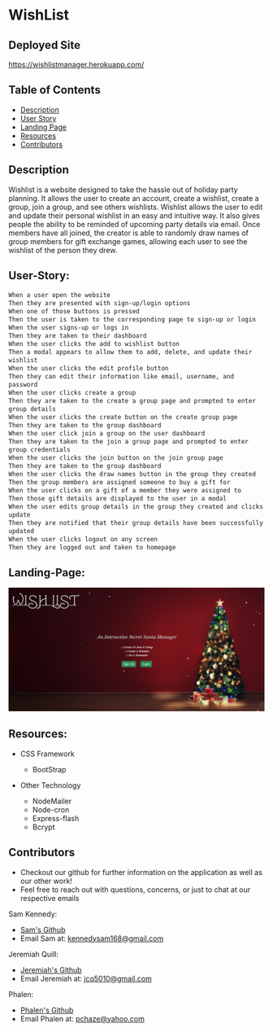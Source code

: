 # WishList

## Deployed Site
https://wishlistmanager.herokuapp.com/

## Table of Contents

- [Description](#Description)
- [User Story](#User-Story)
- [Landing Page](#Landing-Page)
- [Resources](#Resources)
- [Contributors](#Contributors)

## Description
Wishlist is a website designed to take the hassle out of holiday party planning. It allows the user to create an account, create a wishlist, create a group, join a group, and see others wishlists. Wishlist allows the user to edit and update their personal wishlist in an easy and intuitive way. It also gives people the ability to be reminded of upcoming party details via email. Once members have all joined, the creator is able to randomly draw names of group members for gift exchange games, allowing each user to see the wishlist of the person they drew. 

## User-Story:
```
When a user open the website
Then they are presented with sign-up/login options
When one of those buttons is pressed
Then the user is taken to the corresponding page to sign-up or login
When the user signs-up or logs in
Then they are taken to their dashboard
When the user clicks the add to wishlist button
Then a modal appears to allow them to add, delete, and update their wishlist
When the user clicks the edit profile button
Then they can edit their information like email, username, and password
When the user clicks create a group
Then they are taken to the create a group page and prompted to enter group details
When the user clicks the create button on the create group page
Then they are taken to the group dashboard
When the user click join a group on the user dashboard
Then they are taken to the join a group page and prompted to enter group credentials
When the user clicks the join button on the join group page
Then they are taken to the group dashboard
When the user clicks the draw names button in the group they created
Then the group members are assigned someone to buy a gift for
When the user clicks on a gift of a member they were assigned to
Then those gift details are displayed to the user in a modal
When the user edits group details in the group they created and clicks update
Then they are notified that their group details have been successfully updated
When the user clicks logout on any screen
Then they are logged out and taken to homepage

```
## Landing-Page:

![Screenshot of Landing Page](/assets/finished-homepage.png)

## Resources:
- CSS Framework
    - BootStrap

- Other Technology
    - NodeMailer
    - Node-cron
    - Express-flash
    - Bcrypt

## Contributors
- Checkout our github for further information on the application as well as our other work!
- Feel free to reach out with questions, concerns, or just to chat at our respective emails

Sam Kennedy: 
- [Sam's Github](https://github.com/kennedysam168)
- Email Sam at: kennedysam168@gmail.com

Jeremiah Quill: 
- [Jeremiah's Github](https://github.com/jeremiah-quill)
- Email Jeremiah at: jcq5010@gmail.com

Phalen:
- [Phalen's Github](https://github.com/PhalenH)
- Email Phalen at: pchaze@yahoo.com
